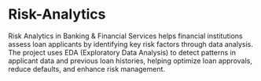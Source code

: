 # Risk-Analytics
Risk Analytics in Banking &amp; Financial Services helps financial institutions assess loan applicants by identifying key risk factors through data analysis. The project uses EDA (Exploratory Data Analysis) to detect patterns in applicant data and previous loan histories, helping optimize loan approvals, reduce defaults, and enhance risk management.
